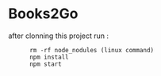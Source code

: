 # Books2Go
after clonning this project run : 

          rm -rf node_nodules (linux command)
          npm install
          npm start

